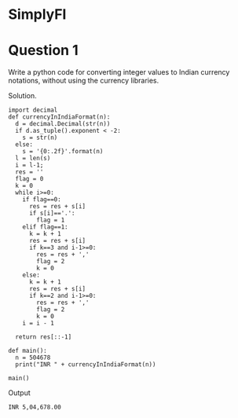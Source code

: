 # SimplyFI
# Question 1
Write a python code for converting integer values to Indian currency notations, without using the currency libraries.

Solution.

```
import decimal
def currencyInIndiaFormat(n):
  d = decimal.Decimal(str(n))
  if d.as_tuple().exponent < -2:
    s = str(n)
  else:
    s = '{0:.2f}'.format(n)
  l = len(s)
  i = l-1;
  res = ''
  flag = 0
  k = 0
  while i>=0:
    if flag==0:
      res = res + s[i]
      if s[i]=='.':
        flag = 1
    elif flag==1:
      k = k + 1
      res = res + s[i]
      if k==3 and i-1>=0:
        res = res + ','
        flag = 2
        k = 0
    else:
      k = k + 1
      res = res + s[i]
      if k==2 and i-1>=0:
        res = res + ','
        flag = 2
        k = 0
    i = i - 1

  return res[::-1]

def main():
  n = 504678
  print("INR " + currencyInIndiaFormat(n)) 

main()
```
Output

```
INR 5,04,678.00

```

